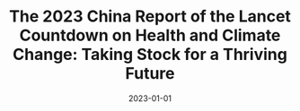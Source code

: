 ---
title: "The 2023 China Report of the Lancet Countdown on Health and Climate Change: Taking Stock for a Thriving Future"
collection: publications
permalink: /publications/1
date: 2023-01-01
venue: "The Lancet Public Health"
citation: "Zhang, Shihui, Zhang, Chi, Cai, Wenjia, Bai, Yuqi, <b>Callaghan, Max</b>, Chang, Nan, Chen, Bin, Chen, Huiqi, Cheng, Liangliang, Dai, Hancheng, Dai, Xin, Fan, Weicheng, Fang, Xiaoyi, Gao, Tong, Geng, Yang, Guan, Dabo, Hu, Yixin, Hua, Junyi, Huang, Cunrui, Huang, Hong, Huang, Jianbin, Huang, Xiaomeng, Ji, John S., Jiang, Qiaolei, Jiang, Xiaopeng, Kiesewetter, Gregor, Li, Tiantian, Liang, Lu, Lin, Borong, Lin, Hualiang, Liu, Huan, Liu, Qiyong, Liu, Xiaobo, Liu, Zhao, Liu, Zhu, Liu, Yufu, Lu, Bo, Lu, Chenxi, Luo, Zhenyu, Ma, Wei, Mi, Zhifu, Ren, Chao, Romanello, Marina, Shen, Jianxiang, Su, Jing, Sun, Yuze, Sun, Xinlu, Tang, Xu, Walawender, Maria, Wang, Can, Wang, Qing, Wang, Rui, Warnecke, Laura, Wei, Wangyu, Wen, Sanmei, Xie, Yang, Xiong, Hui, Xu, Bing, Yan, Yu, Yang, Xiu, Yao, Fanghong, Yu, Le, Yuan, Jiacan, Zeng, Yiping, Zhang, Jing, Zhang, Lu, Zhang, Rui, Zhang, Shangchen, Zhang, Shaohui, Zhao, Mengzhen, Zheng, Dashan, Zhou, Hao, Zhou, Jingbo, Zhou, Ziqiao, Luo, Yong, Gong, Peng. (2023). &quot;The 2023 China Report of the Lancet Countdown on Health and Climate Change: Taking Stock for a Thriving Future.&quot; <i>The Lancet Public Health</i>. 8(12)."
doi: "10.1016/S2468-2667(23)00245-1"
---
